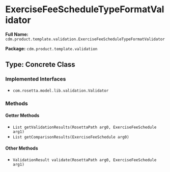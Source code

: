 # ExerciseFeeScheduleTypeFormatValidator

**Full Name:** `cdm.product.template.validation.ExerciseFeeScheduleTypeFormatValidator`

**Package:** `cdm.product.template.validation`

## Type: Concrete Class

### Implemented Interfaces

- `com.rosetta.model.lib.validation.Validator`

### Methods

#### Getter Methods

- `List getValidationResults(RosettaPath arg0, ExerciseFeeSchedule arg1)`
- `List getComparisonResults(ExerciseFeeSchedule arg0)`

#### Other Methods

- `ValidationResult validate(RosettaPath arg0, ExerciseFeeSchedule arg1)`

